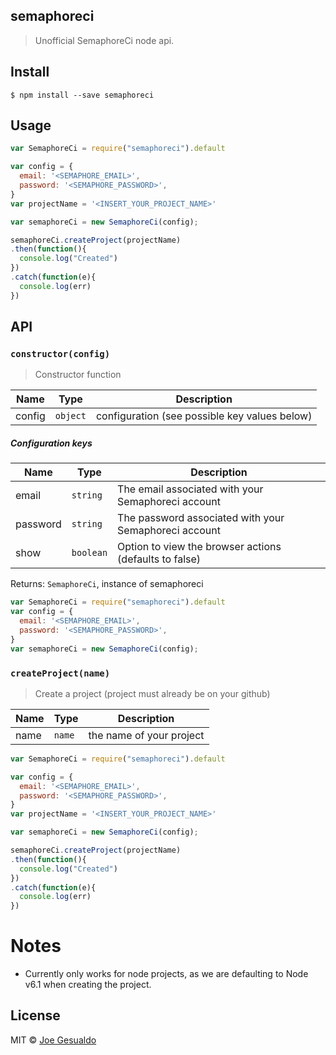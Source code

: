 ## semaphoreci 
> Unofficial SemaphoreCi node api.

## Install
```
$ npm install --save semaphoreci
```

## Usage
```javascript
var SemaphoreCi = require("semaphoreci").default

var config = {
  email: '<SEMAPHORE_EMAIL>',
  password: '<SEMAPHORE_PASSWORD>',
}
var projectName = '<INSERT_YOUR_PROJECT_NAME>'

var semaphoreCi = new SemaphoreCi(config);

semaphoreCi.createProject(projectName)
.then(function(){
  console.log("Created")
})
.catch(function(e){
  console.log(err)
})
```

## API
### `constructor(config)`
> Constructor function 

| Name | Type | Description |
|------|------|-------------|
| config | `object` | configuration (see possible key values below)|

##### Configuration keys
| Name | Type | Description |
|------|------|-------------|
| email | `string` | The email associated with your Semaphoreci account|
| password | `string` | The password associated with your Semaphoreci account|
| show | `boolean` | Option to view the browser actions (defaults to false)

Returns: `SemaphoreCi`, instance of semaphoreci 

```javascript
var SemaphoreCi = require("semaphoreci").default
var config = {
  email: '<SEMAPHORE_EMAIL>',
  password: '<SEMAPHORE_PASSWORD>',
}
var semaphoreCi = new SemaphoreCi(config);
```

### `createProject(name)`
> Create a project (project must already be on your github) 

| Name | Type | Description |
|------|------|-------------|
| name | `name` | the name of your project |

```javascript
var SemaphoreCi = require("semaphoreci").default

var config = {
  email: '<SEMAPHORE_EMAIL>',
  password: '<SEMAPHORE_PASSWORD>',
}
var projectName = '<INSERT_YOUR_PROJECT_NAME>'

var semaphoreCi = new SemaphoreCi(config);

semaphoreCi.createProject(projectName)
.then(function(){
  console.log("Created")
})
.catch(function(e){
  console.log(err)
})
```

# Notes
- Currently only works for node projects, as we are defaulting to Node v6.1 when creating the project.

## License
MIT © [Joe Gesualdo]()
